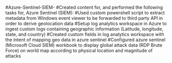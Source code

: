 #Azure-Sentinel-SIEM-
#Created content for, and performed the following tasks for, Azure Sentinel (SIEM):
#Used custom powershell script to extract metadata from Windows event viewer to be forwarded to third party API in order to derive geolocation data
#Setup log analytics workspace in Azure to ingest custom logs containing geographic information (Latitude, longitude, state, and country)
#Created custom fields in log analytics workspace with the intent of mapping geo data in azure sentinel
#Configured azure sentinel (Microsoft Cloud SIEM) workbook to display global attack data (RDP Brute Force) on world map according to physical location and magnitude of attacks

